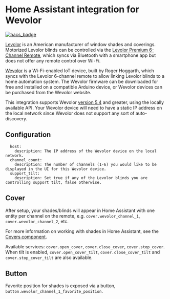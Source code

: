 # Home Assistant integration for Wevolor
[![hacs_badge](https://img.shields.io/badge/HACS-Custom-41BDF5.svg?style=for-the-badge)](https://github.com/hacs/integration)

[Levolor](https://levolor.com) is an American manufacturer of window shades and coverings. Motorized Levolor blinds can be controlled via the [Levolor Premium 6-Channel Remote](https://www.levolor.com/premium-6-channel-remote.html), which syncs via Bluetooth with a smartphone app but does not offer any remote control over Wi-Fi.

[Wevolor](https://wevolor.com) is a Wi-Fi-enabled IoT device, built by Roger Hoggarth, which syncs with the Levolor 6-channel remote to allow linking Levolor blinds to a home automation system. The Wevolor firmware can be downloaded for free and installed on a compatible Arduino device, or Wevolor devices can be purchased from the Wevolor website.

This integration supports Wevolor [version 5.4](https://wevolor.com/instructions/wevolor_instructions_5_4.html) and greater, using the locally available API. Your Wevolor device will need to have a static IP address on the local network since Wevolor does not support any sort of auto-discovery.

## Configuration

```
  host:
    description: The IP address of the Wevolor device on the local network.
  channel_count:
    description: The number of channels (1-6) you would like to be displayed in the UI for this Wevolor device.
  support_tilt:
    description: Set true if any of the Levolor blinds you are controlling support tilt, false otherwise.
```

## Cover

After setup, your shades/blinds will appear in Home Assistant with one entity per channel on the remote, e.g. `cover.wevolor_channel_1`, `cover.wevolor_channel_2`, etc.

For more information on working with shades in Home Assistant, see the [Covers component](/integrations/cover/).

Available services: `cover.open_cover`, `cover.close_cover`, `cover.stop_cover`. When tilt is enabled, `cover.open_cover_tilt`, `cover.close_cover_tilt` and `cover.stop_cover_tilt` are also available.

## Button

Favorite position for shades is exposed via a button, `button.wevolor_channel_1_favorite_position`.
